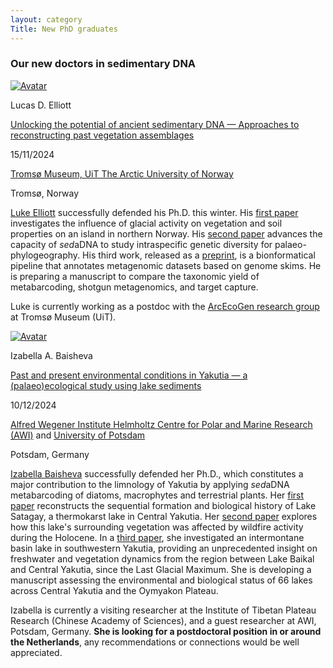 ```yaml
---
layout: category
Title: New PhD graduates
---
```


<div class="section">
<h3 class="section-title underline">Our new doctors in sedimentary DNA</h3>
</div>

<!-- TEMPLATE
<div class="avatar">
<div class ="member">
<div class="square"><a href="PROFILE.URL" target="_blank"><img src="{{ "/category/members/NAME.jpg" | relative_url }}" alt="Avatar" /></a></div>
<p>FULL_NAME</p>
<p><a href="THESIS.URL">THESIS TITLE</a></p>
<p>DD/MM/YYYY</p>
<p>INSTITUTION NAME</p>
<p>CITY, COUNTRY</p>
</div>
</div>
<div class="section NAME">
<p> <a href="PROFILE.URL">FULL NAME</a> WHAT YOU HAVE DONE.
<a href="PAPER1.URL">first paper</a> PAPER 1 TOPIC.
<a href="PAPER2.URL">second paper</a> PAPER 2 TOPIC.
<a href="PAPER3.URL">third paper</a> PAPER 3 TOPIC.
</p>
<p>CURRENT POSITION
OR
<b>NAME is currently seeking a postdoctoral position.</b></p>
</div>
-->

<!--
<div class="avatar">
<div class ="member">
<div class="square"><a href="https://www.researchgate.net/profile/Alois-Reveret" target="_blank"><img src="{{ "/category/members/Alois_Reveret.jpg" | relative_url }}" alt="Avatar" /></a></div>
<p>Aloïs Revéret</p>
<p><a href="">Ancient DNA in Arctic sediments: reconstructing ecosystem changes throughout the Quaternary deglaciation</a></p>
<p>DD/MM/2025</p>
<p><a href="https://uit.no/research/arcecogen">Tromsø Museum, UiT The Arctic University of Norway</a></p>
<p>Tromsø, Norway</p>
</div>
</div>
<div class="section Alois">
<p><a href="https://www.researchgate.net/profile/Alois-Reveret">Aloïs Revéret</a> sincerely hopes that he will be able to submit his thesis and defend in time, although his track record does not quite plead for it.
  His <a href="https://doi.org/10.1111/fwb.14158">first paper</a> reviewed the methodologies detecting eDNA of freshwater aquatic plants, and showed that it can be leveraged to renconstruct abiotic variables.
  In his <a href="">second paper</a>, he investigates ten millennia of postglacial ecological succession at the southwestern edge of the Scandinavian peninsula.
  His <a href="">third paper</a> has mammoth in it.
  Aloïs also led the <a href="https://doi.org/10.1007/978-3-031-43799-1_8">chapter on aquatic macrophytes</a> in the <a href="https://link.springer.com/10.1007/978-3-031-43799-1">palaeolimology volume dedicated to sedimentary ancient DNA</a>, and contributed to an <a href="https://www.sciencedirect.com/science/article/pii/B9780323999311001719">encyclopedia article</a>.
</p>
<p><b>Aloïs is currently seeking a Nobel Prize.</b>
His research interests are steep skiing and tasty cheese.</p>
</div>

<div class="avatar">
<div class ="member">
<div class="square"><a href="https://www.researchgate.net/profile/Tulug-Ataman" target="_blank"><img src="https://i1.rgstatic.net/ii/profile.image/11431281099073239-1669197987650_Q128/Tulug-Ataman.jpg" alt="Avatar" /></a></div>
<p>Tuluğ G. Ataman</p>
<p><a href="">Thesis title</a></p>
<p>../../2025</p>
<p><a href="https://uit.no/research/arcecogen">Tromsø Museum, UiT The Arctic University of Norway</a></p>
<p>Tromsø, Norway</p>
</div>
</div>
<div class="section Tulug">
<p> <a href="https://www.researchgate.net/profile/Tulug-Ataman">Tulug Gülce Ataman</a> successfully defended her Ph.D., spearheading our knowledge of DNA taphonomy with her test site of Stabbevatnet, a small lake in northern Norway.
  Her <a href="">first paper</a> explores the spatial variability of sedimentary DNA, showing that sampling the depocentre optimises the recovered richness, but that the detection of rare terrestrial taxa is linked to the drainage system.
  Her <a href="">second paper</a> will . Her <a href="">third manuscript</a> studies the temporal patterns of eDNA in a stream.</p>
<p><b>Tulug is currently seeking for a postdoctoral position.</b></p>
</div>

<div class="avatar">
<div class ="member">
<div class="square"><a href="https://www.researchgate.net/profile/Scarlett-Zetter"><img src="{{ "/category/members/Scarlett_Zetter.jpg" | relative_url }}" alt="Avatar" /></a></div>
<p>Scarlett Zetter</p>
<p><a href="">Thesis title</a></p>
<p>../../2025</p>
<p><a href="https://uit.no/research/arcecogen">Tromsø Museum, UiT The Arctic University of Norway</a></p>
<p>Tromsø, Norway</p>
</div>
</div>
<div class="section Scarlett">
<p> <a href="https://www.researchgate.net/profile/Scarlett-Zetter">Scarlett Zetter</a> successfully defended her Ph.D. this autumn.
  Her <a href="https://doi.org/10.1177/09596836241307304">first paper</a> demonstrates that the vertical transhumance in the Eastern Alps has increased floristic diversity by opening new habitats within the subalpine vegetation belt.</p>
<p>Scarlett is currently employed at University of Southampton, where she works as a postdoctoral researcher on the <a href="https://www.southampton.ac.uk/smmi/news/2025/02/the-ancient-ports-of-europe-a-novel-genetic-window-on-ancient-lives-portgen.page">PortGEN project</a>.</p>
</div>
-->

<div class="avatar">
<div class ="member">
<div class="square"><a href="https://www.researchgate.net/profile/Lucas-Elliott-3" target="_blank"><img src="https://i1.rgstatic.net/ii/profile.image/11431281183075306-1692700144000_Q128/Lucas-Elliott-3.jpg" alt="Avatar" /></a></div>
<p>Lucas D. Elliott</p>
<p><a href="https://munin.uit.no/handle/10037/35339">Unlocking the potential of ancient sedimentary DNA — Approaches to reconstructing past vegetation assemblages</a></p>
<p>15/11/2024</p>
<p><a href="https://uit.no/research/arcecogen">Tromsø Museum, UiT The Arctic University of Norway</a></p>
<p>Tromsø, Norway</p>
</div>
</div>
<div class="section Luke">
<p> <a href="https://www.researchgate.net/profile/Lucas-Elliott-3">Luke Elliott</a> successfully defended his Ph.D. this winter.
  His <a href="https://doi.org/10.3390/quat6010007">first paper</a> investigates the influence of glacial activity on vegetation and soil properties on an island in northern Norway.
  His <a href="https://doi.org/10.1111/1755-0998.13926">second paper</a> advances the capacity of <i>sed</i>aDNA to study intraspecific genetic diversity for palaeo-phylogeography.
  His third work, released as a <a href="https://doi.org/10.22541/au.172529953.39892767/v1">preprint</a>, is a bionformatical pipeline that annotates metagenomic datasets based on genome skims.
  He is preparing a manuscript to compare the taxonomic yield of metabarcoding, shotgun metagenomics, and target capture.</p>
<p>Luke is currently working as a postdoc with the <a href="https://uit.no/research/arcecogen">ArcEcoGen research group</a> at Tromsø Museum (UiT).</p>
</div>

<div class="avatar">
<div class ="member">
<div class="square"><a href="https://www.researchgate.net/profile/Izabella-Baisheva" target="_blank"><img src="{{ "/category/members/Izabella_Baisheva.jpg" | relative_url }}" alt="Avatar" /></a></div>
<p>Izabella A. Baisheva</p>
<p><a href="https://www.researchgate.net/publication/389547161_Past_and_present_environmental_conditions_in_Yakutia_-_a_palaeoecological_study_using_lake_sediments">Past and present environmental conditions in Yakutia — a (palaeo)ecological study using lake sediments</a></p>
<p>10/12/2024</p>
<p><a href="https://www.awi.de/en/">Alfred Wegener Institute Helmholtz Centre for Polar and Marine Research (AWI)</a> and <a href="https://www.uni-potsdam.de/en/university-of-potsdam">University of Potsdam</a></p>
<p>Potsdam, Germany</p>
</div>
</div>
<div class="section Izabella">
<p> <a href="https://www.researchgate.net/profile/Izabella-Baisheva">Izabella Baisheva</a> successfully defended her Ph.D., which constitutes a major contribution to the limnology of Yakutia by applying <i>sed</i>aDNA metabarcoding of diatoms, macrophytes and terrestrial plants.
  Her <a href="https://doi.org/10.1007/s10933-023-00285-w">first paper</a> reconstructs the sequential formation and biological history of Lake Satagay, a thermokarst lake in Central Yakutia.
  Her <a href="https://doi.org/10.3389/fevo.2022.962906">second paper</a> explores how this lake's surrounding vegetation was affected by wildfire activity during the Holocene.
  In a <a href="https://doi.org/10.3389/feart.2024.1354284">third paper</a>, she investigated an intermontane basin lake in southwestern Yakutia, providing an unprecedented insight on freshwater and vegetation dynamics from the region between Lake Baikal and Central Yakutia, since the Last Glacial Maximum.
  She is developing a manuscript assessing the environmental and biological status of 66 lakes across Central Yakutia and the Oymyakon Plateau.
</p>
<p>Izabella is currently a visiting researcher at the Institute of Tibetan Plateau Research (Chinese Academy of Sciences), and a guest researcher at AWI, Potsdam, Germany.
<b>She is looking for a postdoctoral position in or around the Netherlands</b>, any recommendations or connections would be well appreciated.</p>
</div>

